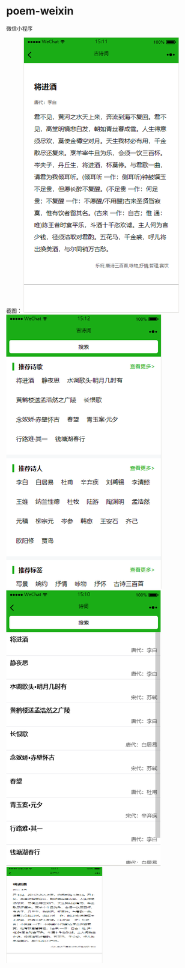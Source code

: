 # poem-weixin
微信小程序

截图：
![](./resource/1.png)
![](./resource/2.png)
![](./resource/3.png)
<img src="./resource/1.png" width=256 height=256 />
